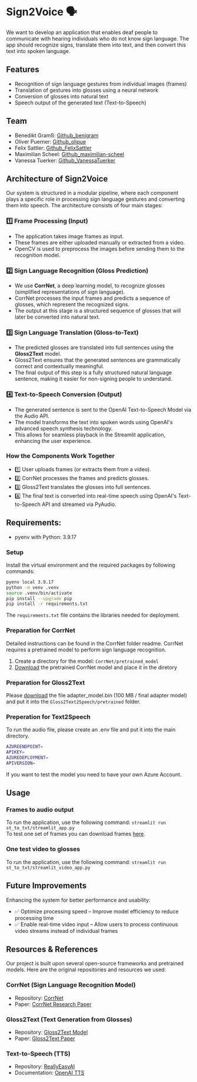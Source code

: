 # Sign2Voice 🗣️
We want to develop an application that enables deaf people to communicate with hearing individuals who do not know sign language. The app should recognize signs, translate them into text, and then convert this text into spoken language.

## Features
- Recognition of sign language gestures from individual images (frames)
- Translation of gestures into glosses using a neural network
- Conversion of glosses into natural text
- Speech output of the generated text (Text-to-Speech)

## Team
- Benedikt Gramß: [Github_benigram](https://github.com/benigram)   
- Oliver Puerner: [Github_olipue](https://github.com/olipue)  
- Felix Sattler: [Github_FelixSattler](https://github.com/FelixSattler)  
- Maximilian Scheel: [Github_maximilian-scheel](https://github.com/maximilian-scheel)  
- Vanessa Tuerker: [Github_VanessaTuerker](https://github.com/VanessaTuerker)  

## Architecture of Sign2Voice
Our system is structured in a modular pipeline, where each component plays a specific role in processing sign language gestures and converting them into speech. The architecture consists of four main stages:

### 1️⃣ Frame Processing (Input)
- The application takes image frames as input.
- These frames are either uploaded manually or extracted from a video.
- OpenCV is used to preprocess the images before sending them to the recognition model.

### 2️⃣ Sign Language Recognition (Gloss Prediction)
- We use **CorrNet**, a deep learning model, to recognize glosses (simplified representations of sign language).
- CorrNet processes the input frames and predicts a sequence of glosses, which represent the recognized signs.
- The output at this stage is a structured sequence of glosses that will later be converted into natural text.

### 3️⃣ Sign Language Translation (Gloss-to-Text)
- The predicted glosses are translated into full sentences using the **Gloss2Text** model.
- Gloss2Text ensures that the generated sentences are grammatically correct and contextually meaningful.
- The final output of this step is a fully structured natural language sentence, making it easier for non-signing people to understand.

### 4️⃣ Text-to-Speech Conversion (Output)
- The generated sentence is sent to the OpenAI Text-to-Speech Model via the Audio API.
- The model transforms the text into spoken words using OpenAI's advanced speech synthesis technology.
- This allows for seamless playback in the Streamlit application, enhancing the user experience.

### How the Components Work Together
- 1️⃣ User uploads frames (or extracts them from a video).
- 2️⃣ CorrNet processes the frames and predicts glosses.
- 3️⃣ Gloss2Text translates the glosses into full sentences.
- 4️⃣ The final text is converted into real-time speech using OpenAI's Text-to-Speech API and streamed via PyAudio.

## Requirements:
- pyenv with Python: 3.9.17

### Setup
Install the virtual environment and the required packages by following commands:

```BASH
pyenv local 3.9.17
python -m venv .venv
source .venv/bin/activate
pip install --upgrade pip
pip install -r requirements.txt
```

The `requirements.txt` file contains the libraries needed for deployment.

### Preparation for CorrNet
Detailed instructions can be found in the CorrNet folder readme.
CorrNet requires a pretrained model to perform sign language recognition.
1. Create a directory for the model: `CorrNet/pretrained_model`
2. [Download](https://drive.google.com/file/d/1Xt_4N-HjEGlVyrMENydsxNtpVMSg5zDb/view) the pretrained CorrNet model and place it in the diretory

### Preparation for Gloss2Text
Please [download](https://drive.google.com/file/d/1eoV_DNfuEXXSLMCM3WwHgPzgGEuWLCSD/view?usp=sharing) the file adapter_model.bin (100 MB / final adapter model) and put it into the `Gloss2Text2Speech/pretrained` folder.


### Preperation for Text2Speech
To run the audio file, please create an .env file and put it into the main directory.
```BASH
AZUREENDPOINT=
APIKEY=
AZUREDEPLOYMENT=
APIVERSION=
```
If you want to test the model you need to have your own Azure Account.


## Usage
### Frames to audio output
To run the application, use the following command:
```streamlit run st_to_txt/streamlit_app.py```  
To test one set of frames you can download frames [here](https://drive.google.com/drive/folders/10bEnCG7dJIkHp7uo8-WTyGc1kYiO4pRF?usp=drive_link).
### One test video to glosses
To run the application, use the following command:
```streamlit run st_to_txt/streamlit_video_app.py```

## Future Improvements
Enhancing the system for better performance and usability:
- ✅ Optimize processing speed – Improve model efficiency to reduce processing time
- ✅ Enable real-time video input – Allow users to process continuous video streams instead of individual frames

## Resources & References
Our project is built upon several open-source frameworks and pretrained models. Here are the original repositories and resources we used:

### CorrNet (Sign Language Recognition Model)
- Repository: [CorrNet](https://github.com/hulianyuyy/CorrNet)
- Paper: [CorrNet Research Paper](https://arxiv.org/abs/2303.03202)

### Gloss2Text (Text Generation from Glosses)
- Repository: [Gloss2Text Model](https://github.com/pooyafayyaz/Gloss2Text)
- Paper: [Gloss2Text Paper](https://aclanthology.org/2024.findings-emnlp.947/)
 
### Text-to-Speech (TTS)
- Repository: [ReallyEasyAI](https://github.com/ReallyEasyAI/Working-with-the-Audio-APIs)
- Documentation: [OpenAI TTS](https://platform.openai.com/docs/guides/text-to-speech)




  


